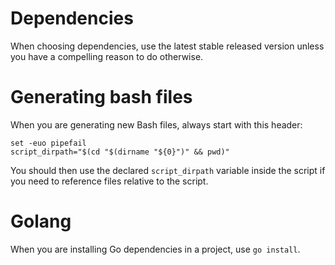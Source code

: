 Dependencies
============
When choosing dependencies, use the latest stable released version unless you have a compelling reason to do otherwise.

Generating  bash files
======================
When you are generating new Bash files, always start with this header:

```
set -euo pipefail
script_dirpath="$(cd "$(dirname "${0}")" && pwd)"
```

You should then use the declared `script_dirpath` variable inside the script if you need to reference files relative to the script.

Golang
======
When you are installing Go dependencies in a project, use `go install`.
